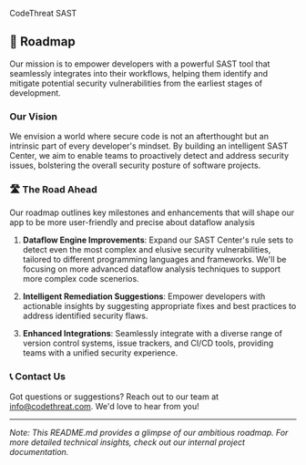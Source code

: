 CodeThreat SAST 

## 🚀 Roadmap

Our mission is to empower developers with a powerful SAST tool that seamlessly integrates into their workflows, helping them identify and mitigate potential security vulnerabilities from the earliest stages of development.

### Our Vision

We envision a world where secure code is not an afterthought but an intrinsic part of every developer's mindset. By building an intelligent SAST Center, we aim to enable teams to proactively detect and address security issues, bolstering the overall security posture of software projects.

### 🛣️ The Road Ahead

 Our roadmap outlines key milestones and enhancements that will shape our app to be more user-friendly and precise about dataflow analysis

1. **Dataflow Engine Improvements**: Expand our SAST Center's rule sets to detect even the most complex and elusive security vulnerabilities, tailored to different programming languages and frameworks. We'll be focusing on more advanced dataflow analysis techniques to support more complex code scenerios.

2. **Intelligent Remediation Suggestions**: Empower developers with actionable insights by suggesting appropriate fixes and best practices to address identified security flaws.

3. **Enhanced Integrations**: Seamlessly integrate with a diverse range of version control systems, issue trackers, and CI/CD tools, providing teams with a unified security experience.

### 📞 Contact Us

Got questions or suggestions? Reach out to our team at [info@codethreat.com](mailto:info@codethreat.com). We'd love to hear from you!


---
*Note: This README.md provides a glimpse of our ambitious roadmap. For more detailed technical insights, check out our internal project documentation.*
